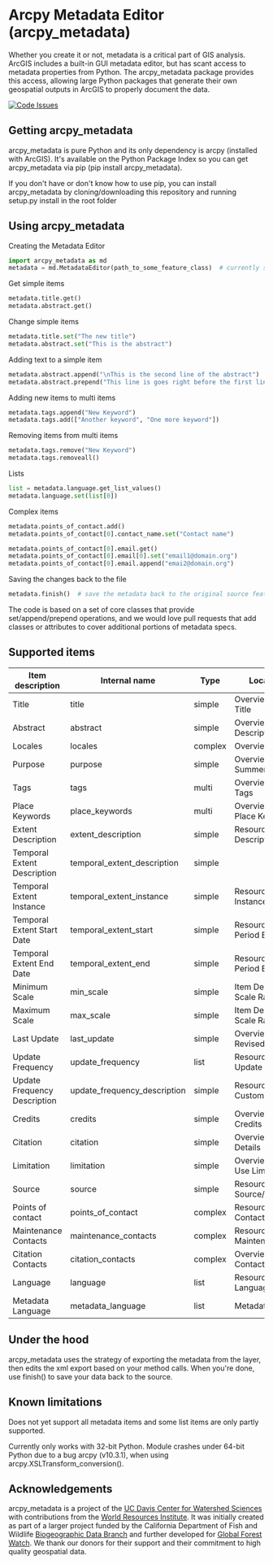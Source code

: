 Arcpy Metadata Editor (arcpy_metadata)
==============
Whether you create it or not, metadata is a critical part of GIS analysis. ArcGIS includes a built-in GUI metadata editor, but has scant access to metadata properties from Python. The arcpy_metadata package provides this access, allowing large Python packages that generate their own geospatial outputs in ArcGIS to properly document the data.

[![Code Issues](https://www.quantifiedcode.com/api/v1/project/64d5bf20bff54d8a9fb940f2bfe4642c/badge.svg)](https://www.quantifiedcode.com/app/project/64d5bf20bff54d8a9fb940f2bfe4642c)

Getting arcpy_metadata
----------------------
arcpy_metadata is pure Python and its only dependency is arcpy (installed with ArcGIS). It's available on the Python Package Index so you can get arcpy_metadata via pip (pip install arcpy_metadata).
 
If you don't have or don't know how to use pip, you can install arcpy_metadata by cloning/downloading this repository and running setup.py install in the root folder

Using arcpy_metadata
--------------------

Creating the Metadata Editor

```python
import arcpy_metadata as md
metadata = md.MetadataEditor(path_to_some_feature_class)  # currently supports Shapefiles, FeatureClasses, RasterDatasets and Layers
```

Get simple items

```python
metadata.title.get()
metadata.abstract.get()
```

Change simple items

```python
metadata.title.set("The new title")
metadata.abstract.set("This is the abstract")
```

Adding text to a simple item

```python
metadata.abstract.append("\nThis is the second line of the abstract")
metadata.abstract.prepend("This line is goes right before the first line\n")
```

Adding new items to multi items

```python
metadata.tags.append("New Keyword")
metadata.tags.add(["Another keyword", "One more keyword"])
```

Removing items from multi items

```python
metadata.tags.remove("New Keyword")
metadata.tags.removeall()
```

Lists

```python
list = metadata.language.get_list_values()
metadata.language.set(list[0])
```

Complex items

```python
metadata.points_of_contact.add()
metadata.points_of_contact[0].contact_name.set("Contact name")

metadata.points_of_contact[0].email.get()
metadata.points_of_contact[0].email[0].set("email1@domain.org")
metadata.points_of_contact[0].email.append("emai2@domain.org")
```

Saving the changes back to the file

```python
metadata.finish()  # save the metadata back to the original source feature class and cleanup. Without calling finish(), your edits are NOT saved!
```
The code is based on a set of core classes that provide set/append/prepend operations, and we would love pull requests that add classes or attributes to cover additional portions of metadata specs.


Supported items
---------------

|Item description|Internal name|Type|Location in ArcCatalog|Path in ArcGIS XML file|
|---|---|---|---|---|
|Title|title|simple|Overview/ Item Description/ Title|dataIdInfo/idCitation/resTitle|
|Abstract|abstract|simple|Overview/ Item Description/ Description|dataIdInfo/idAbs|
|Locales|locales|complex|Overview/Locales/#language/..|Esri/locales/locale|
|Purpose|purpose|simple|Overview/ Item Description/ Summery|dataIdInfo/idPurp|
|Tags|tags|multi|Overview/ Item Description/ Tags|dataIdInfo/searchKeys/keyword|
|Place Keywords|place_keywords|multi|Overview/ Topics & Keywords/ Place Keyword|dataIdInfo/placeKeys/keyword|
|Extent Description|extent_description|simple|Resource/ Extents/ Extent/ Description|dataIdInfo/dataExt/exDesc|
|Temporal Extent Description|temporal_extent_description|simple|   |dataIdInfo/dataExt/tempDesc|
|Temporal Extent Instance|temporal_extent_instance|simple|Resource/ Extents/ Temporal Instance Extent/ Instance Date|dataIdInfo/dataExt/tempEle/exTemp/TM_Instant/tmPosition|
|Temporal Extent Start Date|temporal_extent_start|simple|Resource/ Extents/ Temporal Period Extent/ Begin Date|dataIdInfo/dataExt/tempEle/exTemp/TM_Period/tmBegin|
|Temporal Extent End Date|temporal_extent_end|simple|Resource/ Extents/ Temporal Period Extent/ End Date|dataIdInfo/dataExt/tempEle/exTemp/TM_Period/tmEnd|
|Minimum Scale|min_scale|simple|Item Description/ Appropriate Scale Range/ Min Scale|Esri/scaleRange/minScale|
|Maximum Scale|max_scale|simple|Item Description/ Appropriate Scale Range/ Max Scale|Esri/scaleRange/maxScale|
|Last Update|last_update|simple|Overview/ Citation/ Dates/ Revised|dataIdInfo/idCitation/date/reviseDate|
|Update Frequency|update_frequency|list|Resource/ Maintenance/ Update Frequency|dataIdInfo/resMaint/maintFreq/MaintFreqCd|
|Update Frequency Description|update_frequency_description|simple|Resource/ Maintenance/ Custom Frequency|dataIdInfo/resMaint/usrDefFreq/duration|
|Credits|credits|simple|Overview/ Item Description/ Credits|dataIdInfo/idCredit|
|Citation|citation|simple|Overview/ Citation/ Other Details|dataIdInfo/idCitation/otherCitDet|
|Limitation|limitation|simple|Overview/ Item Description/ Use Limitation|dataIdInfo/resConst/Consts/useLimit|
|Source|source|simple|Resource/ Lineage/ Data Source/ Source Description|dqInfo/dataLineage/dataSource/srcDesc|
|Points of contact|points_of_contact|complex|Resource/ Points of Contact/ Contact/...|dataIdInfo/idPoC|
|Maintenance Contacts|maintenance_contacts|complex|Resource/ Maintenance/ Maintenance Contact/...|dataIdInfo/maintCont|
|Citation Contacts|citation_contacts|complex|Overview/ Citation Contact/ Contact/...|dataIdInfo/idCitation/citRespParty|
|Language|language|list|Resource/ Detail/ Languages/ Language|dataIdInfo/dataLang|
|Metadata Language|metadata_language|list|Metadata/ Detail/ Language|dataIdInfo/mdLang|



Under the hood
---------------
arcpy_metadata uses the strategy of exporting the metadata from the layer, then edits the xml export based on your method calls. When you're done, use finish() to save your data back to the source.


Known limitations
---------------
Does not yet support all metadata items and some list items are only partly supported.

Currently only works with 32-bit Python. Module crashes under 64-bit Python due to a bug arcpy (v10.3.1), when using arcpy.XSLTransform_conversion().


Acknowledgements
----------------
arcpy_metadata is a project of the [UC Davis Center for Watershed Sciences](https://watershed.ucdavis.edu) with contributions from the [World Resources Institute](www.wri.org). It was initially created as part of a larger project funded by the California Department of Fish and Wildlife [Biogeographic Data Branch](http://www.dfg.ca.gov/biogeodata/) and further developed for [Global Forest Watch](www.globalforestwatch.org). We thank our donors for their support and their commitment to high quality geospatial data.
